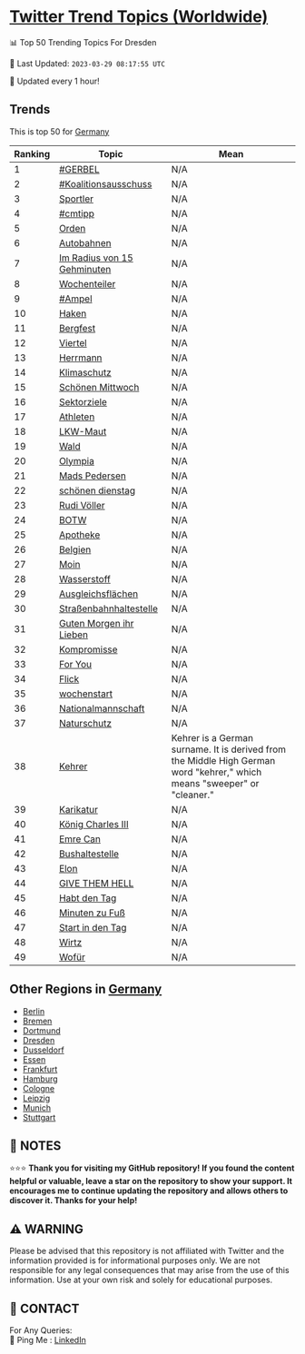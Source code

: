 [Twitter Trend Topics (Worldwide)](https://github.com/ErcinDedeoglu/Twitter-Trend-Topics)
==========


📊 Top 50 Trending Topics For Dresden

📆 Last Updated: `2023-03-29 08:17:55 UTC`

🔧 Updated every 1 hour!


## Trends

This is top 50 for [Germany](</Germany>)

| Ranking | Topic | Mean |
| ------- | ------------ | ------------ |
| 1 | [#GERBEL](http://twitter.com/search?q=%23GERBEL) | N/A |
| 2 | [#Koalitionsausschuss](http://twitter.com/search?q=%23Koalitionsausschuss) | N/A |
| 3 | [Sportler](http://twitter.com/search?q=Sportler) | N/A |
| 4 | [#cmtipp](http://twitter.com/search?q=%23cmtipp) | N/A |
| 5 | [Orden](http://twitter.com/search?q=Orden) | N/A |
| 6 | [Autobahnen](http://twitter.com/search?q=Autobahnen) | N/A |
| 7 | [Im Radius von 15 Gehminuten](http://twitter.com/search?q=Im+Radius+von+15+Gehminuten) | N/A |
| 8 | [Wochenteiler](http://twitter.com/search?q=Wochenteiler) | N/A |
| 9 | [#Ampel](http://twitter.com/search?q=%23Ampel) | N/A |
| 10 | [Haken](http://twitter.com/search?q=Haken) | N/A |
| 11 | [Bergfest](http://twitter.com/search?q=Bergfest) | N/A |
| 12 | [Viertel](http://twitter.com/search?q=Viertel) | N/A |
| 13 | [Herrmann](http://twitter.com/search?q=Herrmann) | N/A |
| 14 | [Klimaschutz](http://twitter.com/search?q=Klimaschutz) | N/A |
| 15 | [Schönen Mittwoch](http://twitter.com/search?q=Sch%c3%b6nen+Mittwoch) | N/A |
| 16 | [Sektorziele](http://twitter.com/search?q=Sektorziele) | N/A |
| 17 | [Athleten](http://twitter.com/search?q=Athleten) | N/A |
| 18 | [LKW-Maut](http://twitter.com/search?q=LKW-Maut) | N/A |
| 19 | [Wald](http://twitter.com/search?q=Wald) | N/A |
| 20 | [Olympia](http://twitter.com/search?q=Olympia) | N/A |
| 21 | [Mads Pedersen](http://twitter.com/search?q=Mads+Pedersen) | N/A |
| 22 | [schönen dienstag](http://twitter.com/search?q=sch%c3%b6nen+dienstag) | N/A |
| 23 | [Rudi Völler](http://twitter.com/search?q=Rudi+V%c3%b6ller) | N/A |
| 24 | [BOTW](http://twitter.com/search?q=BOTW) | N/A |
| 25 | [️Apotheke](http://twitter.com/search?q=%ef%b8%8fApotheke) | N/A |
| 26 | [Belgien](http://twitter.com/search?q=Belgien) | N/A |
| 27 | [Moin](http://twitter.com/search?q=Moin) | N/A |
| 28 | [Wasserstoff](http://twitter.com/search?q=Wasserstoff) | N/A |
| 29 | [Ausgleichsflächen](http://twitter.com/search?q=Ausgleichsfl%c3%a4chen) | N/A |
| 30 | [Straßenbahnhaltestelle](http://twitter.com/search?q=Stra%c3%9fenbahnhaltestelle) | N/A |
| 31 | [Guten Morgen ihr Lieben](http://twitter.com/search?q=Guten+Morgen+ihr+Lieben) | N/A |
| 32 | [Kompromisse](http://twitter.com/search?q=Kompromisse) | N/A |
| 33 | [For You](http://twitter.com/search?q=For+You) | N/A |
| 34 | [Flick](http://twitter.com/search?q=Flick) | N/A |
| 35 | [wochenstart](http://twitter.com/search?q=wochenstart) | N/A |
| 36 | [Nationalmannschaft](http://twitter.com/search?q=Nationalmannschaft) | N/A |
| 37 | [Naturschutz](http://twitter.com/search?q=Naturschutz) | N/A |
| 38 | [Kehrer](http://twitter.com/search?q=Kehrer) | Kehrer is a German surname. It is derived from the Middle High German word "kehrer," which means "sweeper" or "cleaner." |
| 39 | [Karikatur](http://twitter.com/search?q=Karikatur) | N/A |
| 40 | [König Charles III](http://twitter.com/search?q=K%c3%b6nig+Charles+III) | N/A |
| 41 | [Emre Can](http://twitter.com/search?q=Emre+Can) | N/A |
| 42 | [Bushaltestelle](http://twitter.com/search?q=Bushaltestelle) | N/A |
| 43 | [Elon](http://twitter.com/search?q=Elon) | N/A |
| 44 | [GIVE THEM HELL](http://twitter.com/search?q=GIVE+THEM+HELL) | N/A |
| 45 | [Habt den Tag](http://twitter.com/search?q=Habt+den+Tag) | N/A |
| 46 | [Minuten zu Fuß](http://twitter.com/search?q=Minuten+zu+Fu%c3%9f) | N/A |
| 47 | [Start in den Tag](http://twitter.com/search?q=Start+in+den+Tag) | N/A |
| 48 | [Wirtz](http://twitter.com/search?q=Wirtz) | N/A |
| 49 | [Wofür](http://twitter.com/search?q=Wof%c3%bcr) | N/A |



## Other Regions in [Germany](</Germany>)

* [Berlin](</Germany/Berlin.md>)
* [Bremen](</Germany/Bremen.md>)
* [Dortmund](</Germany/Dortmund.md>)
* [Dresden](</Germany/Dresden.md>)
* [Dusseldorf](</Germany/Dusseldorf.md>)
* [Essen](</Germany/Essen.md>)
* [Frankfurt](</Germany/Frankfurt.md>)
* [Hamburg](</Germany/Hamburg.md>)
* [Cologne](</Germany/Cologne.md>)
* [Leipzig](</Germany/Leipzig.md>)
* [Munich](</Germany/Munich.md>)
* [Stuttgart](</Germany/Stuttgart.md>)



## 📝 NOTES

⭐⭐⭐ **Thank you for visiting my GitHub repository! If you found the content helpful or valuable, leave a star on the repository to show your support. It encourages me to continue updating the repository and allows others to discover it. Thanks for your help!**


## ⚠️ WARNING

Please be advised that this repository is not affiliated with Twitter and the information provided is for informational purposes only. We are not responsible for any legal consequences that may arise from the use of this information. Use at your own risk and solely for educational purposes.


## 📨 CONTACT

 For Any Queries:  
            🏓 Ping Me : [LinkedIn](https://www.linkedin.com/in/ercindedeoglu/)
